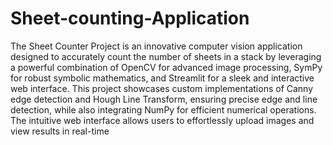 # Sheet-counting-Application

The Sheet Counter Project is an innovative computer vision application designed to accurately count the number of sheets in a stack by leveraging a powerful combination of OpenCV for advanced image processing, SymPy for robust symbolic mathematics, and Streamlit for a sleek and interactive web interface. This project showcases custom implementations of Canny edge detection and Hough Line Transform, ensuring precise edge and line detection, while also integrating NumPy for efficient numerical operations. The intuitive web interface allows users to effortlessly upload images and view results in real-time
